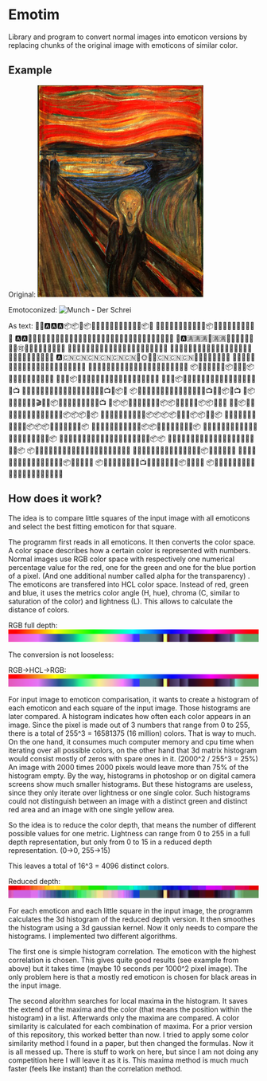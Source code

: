
Emotim
======

Library and program to convert normal images into emoticon versions by replacing chunks of the original image with emoticons of similar color.

Example
-------

Original: ![Munch - Der Schrei](assets/input/schrei.jpg)

Emotoconized: ![Munch - Der Schrei](out/schrei.jpg)

As text:
🐻🈵🅰🅰🅰📦📦🐉📦🐻🚪🐻🏉🏉🏉🉑🎃🉑🐻🐻📦🐻
🏉🏉🏉🐻🏉🏉🉑🚪🚪🚪🏉📦🐊🏉🏉🏉🏉🏉🏉🐻🐻🐻
🅰🅰🏉🏉🏉🏉🏉🇨🇳🇨🇳🎃🈵🇨🇳🇨🇳🇨🇳🇨🇳🇨🇳🇨🇳🇨🇳🇨🇳🇨🇳🇨🇳🚪
🐻🅰🈵🈵🈵🏉🈵🈵🇨🇳🇨🇳🇨🇳🇨🇳🉑🌞🌞📙📙📙📙🎃🎃🏉
🎃🏉🏉🚪🐻🉑🏉🏉📙📙📙🌞🌞🌞🏉🏉🏉🉑🉑📙📙📙
💩🏉🇨🇳📙🌞🉑🉑🉑🉑🉑📙🌞📔📔🆚🇨🇳🇨🇳🇨🇳🎃🇨🇳🇨🇳🏉
🅰🇨🇳🇨🇳🇨🇳🇨🇳🇨🇳🇨🇳🔴🌞🌝🌝🇨🇳🇨🇳🇨🇳📙📙📙📙📙📙📙🏉
🎃🉑📙🉑📙📙📙📙🆚🆚📙📙📙📙📙👥🐗🐗🐗🐗👹🐗
💩🐗🐗🐗🐗🐗🐗🐗🐗🐗👜🐗🐗🐗🐗🐗🐗👥🐗🐗🐗🐗
📦🙉🐻🐻🌞📙🙉📦🐻🐻🚪📦🙈🙉🐗🐗🐗🐗🐗🐗🐗🐗
💩🐗🐗📦🏉🚪🚪🚪🚪🚪🏉🙉🐗🐗👥🌌🐗🐗🐗🐗📼🐗
💩👜🐗📦👝🚪🌝👝🙉🚪🚪🙉👝🙉👥👹🐗👥👥🐗🐗📺
🐗👜🐗👜👥👥👥👥👥👥👥👥👥👥👥👥👥👥📺🐗📦🙈
📦👜🐗👜👜👥👥👥👥👥👥👥👥👥👥👥📺🐊🐗📦🐗📺
👜📦👜💩👜👜👥👥🎬👥👥📦🚪🚪👥🐗🐗🐗🙉🙉🐗📺
💩📦📦👜🍩👜🐗🐻🌚🐗📦📦🏉🚪🐗🐗🐗📦📦🙉🐗🐴
💩💩📦👜🐗🍩👜🐗🏉🐗🙉🚪🚪🚪🐗🙉🐗📦📦📦🙉📦
💩💩💩👜🐗👜🐗👜🐗👜📦📦📦📦🐗🐗🐗📦📦🙉🙉📦
💩👜💩💩🐗🐗🐗🍩💩🐗🐗📦📦📦🐗🐗🐗👜🙉🙉🙉📦
💩👜💩🐗💩👜🐗🍩🐗👜🐗📦📦👜🐗👜👜🐗🙉🙉🙉📦
💩💩👜🐗👜💩🐗🍩🐗🐗🐗👹🐗👹👹🉑👜👜🙉🙉🙉📦
👜💩💩👜👜💩👜🐗🐴🐗🐗🐗🐗👹🐗👹🉑👜🙉🙉📦📦
💩💩👜💩👜💩💩👜🐗🐗🐗🐗🐗👹🐗🐗👹🐻🐻💩💩📦
📦💩👜💩💩💩🐗👜🐗🐗👹🐗🐗👹🐗🐗🐗🐗🐻🏉💩💩
👜👜👜💩💩👜👜🙉👜🐗🐗🐗🐗🐗🐗📦🐗🐗🐗🍩🏉💩
👜👜💩👜💩💩👜💩🐗🐗🐗🐗🐗🐗🐗🐗📦🐗🐗👹🍩🐻
📦👜💩🐗💩💩👜💩🙉📺👹🐗🐗👜🐗🐗👹📦👜🍩👹🍩
📦👜💩👜👜💩💩💩🙉🐗👹🐗👹💩👜👜🐗👹🐻🍩💩🐗


How does it work?
-----------------

The idea is to compare little squares of the input image with all emoticons and select the best fitting
emoticon for that square.

The programm first reads in all emoticons. It then converts the color space. A color space describes how a certain color is represented with numbers. Normal images use RGB color space with respectively one numerical percentage value for the red, one for the green and one for the blue portion of a pixel. (And one additional number called alpha for the transparency) . The emoticons are transfered into HCL color space. Instead of red, green and blue, it uses the metrics color angle (H, hue), chroma (C, similar to saturation of the color) and lightness (L). This allows to calculate the distance of colors.

RGB full depth: ![RGB test image](assets/test/hsvtest.png)

The conversion is not looseless:

RGB->HCL->RGB: ![RGB test image](out/hsltest_convert_and_back.png)

For input image to emoticon comparisation, it wants to create a histogram of each emoticon and each square of the input image. Those histograms are later compared. A histogram indicates how often each color appears in an image. Since the pixel is made out of 3 numbers that range from 0 to 255, there is a total of 255^3 = 16581375 (16 million) colors. That is way to much. On the one hand, it consumes much computer memory and cpu time when iterating over all possible colors, on the other hand that 3d matrix histogram would consist mostly of zeros with spare ones in it. (2000^2 / 255^3 = 25%) An image with 2000 times 2000 pixels would leave more than 75% of the histogram empty. By the way, histograms in photoshop or on digital camera screens show much smaller histograms. But these histograms are useless, since they only iterate over lightness or one single color. Such histograms could not distinguish between an image with a distinct green and distinct red area and an image with one single yellow area.

So the idea is to reduce the color depth, that means the number of different possible values for one metric. Lightness can range from 0 to 255 in a full depth representation, but only from 0 to 15 in a reduced depth representation. (0->0, 255->15)

This leaves a total of 16^3 = 4096 distinct colors.

Reduced depth: ![RGB test image](out/hsltest_convert_and_back_reduced.png)

For each emoticon and each little square in the input image, the programm calculates the 3d histogram of the reduced depth version. It then smoothes the histogram using a 3d gaussian kernel. Now it only needs to compare the histograms. I implemented two different algorithms.

The first one is simple histogram correlation. The emoticon with the highest correlation is chosen. This gives quite good results (see example from above) but it takes time (maybe 10 seconds per 1000^2 pixel image). The only problem here is that a mostly red emoticon is chosen for black areas in the input image.

The second alorithm searches for local maxima in the histogram. It saves the extend of the maxima and the color (that means the position within the histogram) in a list. Afterwards only the maxima are compared. A color similarity is calculated for each combination of maxima. For a prior version of this repository, this worked better than now. I tried to apply some color similarity method I found in a paper, but then changed the formulas. Now it is all messed up. There is stuff to work on here, but since I am not doing any competition here I will leave it as it is. This maxima method is much much faster (feels like instant) than the correlation method.


